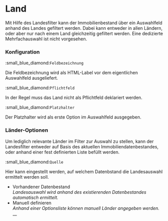 # Land

Mit Hilfe des Landesfilter kann der Immobilienbestand über ein Auswahlfeld anhand des Landes gefiltert werden. Dabei kann entweder in allen Ländern, oder aber nur nach einem Land gleichzeitig gefiltert werden. Eine dedizierte Mehrfachauswahl ist nicht vorgesehen.

### Konfiguration

&#x20;:small\_blue\_diamond:`Feldbezeichnung`

Die Feldbezeichnung wird als HTML-Label vor dem eigentlichen Auswahlfeld ausgeliefert.

&#x20;:small\_blue\_diamond:`Pflichtfeld`

In der Regel muss das Land nicht als Pflichtfeld deklariert werden.

&#x20;:small\_blue\_diamond:`Platzhalter`

Der Platzhalter wird als erste Option im Auswahlfeld ausgegeben.

### Länder-Optionen

Um lediglich relevante Länder im Filter zur Auswahl zu stellen, kann der Landesfilter entweder auf Basis des aktuellen Immobiliendatenbestandes, oder anhand einer fest definierten Liste befüllt werden.

&#x20;:small\_blue\_diamond:`Quelle`

Hier kann eingestellt werden, auf welchem Datenbstand die Landesauswahl ermittelt werden soll.

* Vorhandener Datenbestand\
  _Landesauswahl wird anhand des existierenden Datenbestandes automatisch ermittelt._
* Manuell definieren\
  _Anhand einer Optionsliste können manuell Länder angegeben werden._ \
  __
